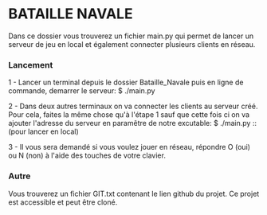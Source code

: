 # BATAILLE NAVALE

Dans ce dossier vous trouverez un fichier main.py qui permet de lancer un serveur de jeu en local et également connecter plusieurs clients en réseau.


### Lancement

1 - Lancer un terminal depuis le dossier Bataille_Navale puis en ligne de commande, demarrer le serveur:
	$ ./main.py

2 - Dans deux autres terminaux on va connecter les clients au serveur créé. Pour cela, faites la même chose qu'à l'étape 1 sauf que cette fois ci on va ajouter l'adresse du serveur en paramêtre de notre excutable:
	$ ./main.py :: (pour lancer en local)

3 - Il vous sera demandé si vous voulez jouer en réseau, répondre O (oui) ou N (non) à l'aide des touches de votre clavier.


### Autre

Vous trouverez un fichier GIT.txt contenant le lien github du projet. Ce projet est accessible et peut être cloné.
